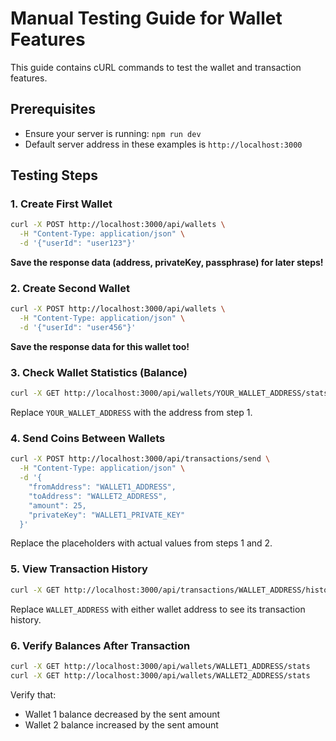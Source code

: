 # Manual Testing Guide for Wallet Features

This guide contains cURL commands to test the wallet and transaction features.

## Prerequisites

- Ensure your server is running: `npm run dev`
- Default server address in these examples is `http://localhost:3000`

## Testing Steps

### 1. Create First Wallet

```bash
curl -X POST http://localhost:3000/api/wallets \
  -H "Content-Type: application/json" \
  -d '{"userId": "user123"}'
```

**Save the response data (address, privateKey, passphrase) for later steps!**

### 2. Create Second Wallet

```bash
curl -X POST http://localhost:3000/api/wallets \
  -H "Content-Type: application/json" \
  -d '{"userId": "user456"}'
```

**Save the response data for this wallet too!**

### 3. Check Wallet Statistics (Balance)

```bash
curl -X GET http://localhost:3000/api/wallets/YOUR_WALLET_ADDRESS/stats
```

Replace `YOUR_WALLET_ADDRESS` with the address from step 1.

### 4. Send Coins Between Wallets

```bash
curl -X POST http://localhost:3000/api/transactions/send \
  -H "Content-Type: application/json" \
  -d '{
    "fromAddress": "WALLET1_ADDRESS",
    "toAddress": "WALLET2_ADDRESS",
    "amount": 25,
    "privateKey": "WALLET1_PRIVATE_KEY"
  }'
```

Replace the placeholders with actual values from steps 1 and 2.

### 5. View Transaction History

```bash
curl -X GET http://localhost:3000/api/transactions/WALLET_ADDRESS/history
```

Replace `WALLET_ADDRESS` with either wallet address to see its transaction history.

### 6. Verify Balances After Transaction

```bash
curl -X GET http://localhost:3000/api/wallets/WALLET1_ADDRESS/stats
curl -X GET http://localhost:3000/api/wallets/WALLET2_ADDRESS/stats
```

Verify that:

- Wallet 1 balance decreased by the sent amount
- Wallet 2 balance increased by the sent amount
